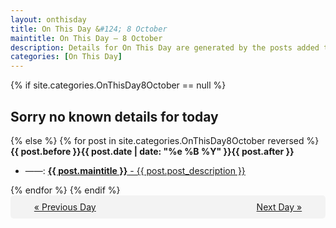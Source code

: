 ```yaml
---
layout: onthisday
title: On This Day &#124; 8 October
maintitle: On This Day — 8 October
description: Details for On This Day are generated by the posts added to the website so the content is subject to changes/updates over time.
categories: [On This Day]
---
```


{% if site.categories.OnThisDay8October == null %}
<h2>Sorry no known details for today</h2>
{% else %}
{% for post in site.categories.OnThisDay8October reversed %}
<strong>{{ post.before }}{{ post.date | date: "%e %B %Y" }}{{ post.after }}</strong>
<ul>
<li> ——: <a class="{{ post.class }}" href="{{ post.url }}"><strong>{{ post.maintitle }}</strong> - {{ post.post_description }}</a></li>
</ul>
{% endfor %}
{% endif %}
<br />
<div style="background-color: #f3f3f3; padding: 10px; border-radius: 5px; text-align: center; display: flex; justify-content: space-evenly;">
<a href="/onthisday/10/10-07">« Previous Day</a>
<span style="visibility:hidden;">[ Visit Leap Year February 29 ]</span>
<a href="/onthisday/10/10-09">Next Day »</a>
</div>
